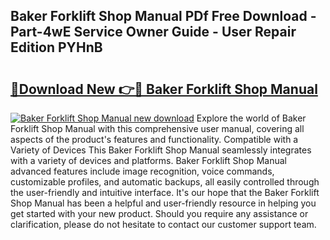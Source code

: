 ## Baker Forklift Shop Manual PDf Free Download - Part-4wE Service Owner Guide - User Repair Edition PYHnB

# <h2><a href="http://bc7901.oget.top/?id=Baker+Forklift+Shop+Manual">🔗Download New 👉🔴 Baker Forklift Shop Manual</a></h2>

[![Baker Forklift Shop Manual new download](https://i.imgur.com/5g1atiW.png)](http://bc7901.oget.top/?id=Baker+Forklift+Shop+Manual)
Explore the world of Baker Forklift Shop Manual with this comprehensive user manual, covering all aspects of the product's features and functionality. Compatible with a Variety of Devices This Baker Forklift Shop Manual seamlessly integrates with a variety of devices and platforms. Baker Forklift Shop Manual advanced features include image recognition, voice commands, customizable profiles, and automatic backups, all easily controlled through the user-friendly and intuitive interface. It's our hope that the Baker Forklift Shop Manual has been a helpful and user-friendly resource in helping you get started with your new product. Should you require any assistance or clarification, please do not hesitate to contact our customer support team.
